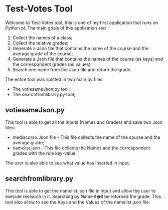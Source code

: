 # Test-Votes Tool
Welcome to Test-Votes tool, this is one of my first application that runs on Python pl. The main goals of this application are:
1. Collect the names of a class;
2. Collect the relative grades;
3. Generate a Json file that contains the name of the course and the average grade of the course;
4. Generate a Json file that contains the names of the course (as keys) and the correspondent grades (as values);
5. Search one name from the Json file and return the grade.

The entire tool was splitted in two main py files:
* The votiesameJson.py tool;
* The searchfromlibrary.py tool;

## votiesameJson.py
This tool is able to get all the inputs (Names and Grades) and save two Json files:
* mediacorso.Json file - This file collects the name of the course and the average grade;
* namelist.json - This file collects the Names and the correspondent grades with the rule key-value.

The user is also able to see what value has inserted in input.

## searchfromlibrary.py
This tool is able to get the namelist.json file in input and allow the user to execute research in it. Searching by Name it�ll be returned the grade.
This tool also allow to see the Keys and the Values of the namelist.json file.

